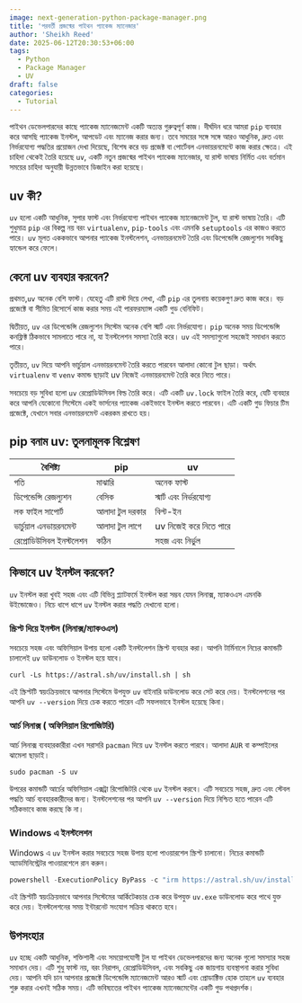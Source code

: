 ```yaml
---
image: next-generation-python-package-manager.png
title: 'পরবর্তী প্রজন্মের পাইথন প্যাকেজ ম্যানেজার'
author: 'Sheikh Reed'
date: 2025-06-12T20:30:53+06:00
tags:
  - Python
  - Package Manager
  - UV
draft: false
categories:
  - Tutorial
---
```


পাইথন ডেভেলপারদের কাছে প্যাকেজ ম্যানেজমেন্ট একটি অত্যন্ত গুরুত্বপূর্ণ কাজ। দীর্ঘদিন ধরে আমরা `pip` ব্যবহার করে আসছি প্যাকেজ ইনস্টল, আপডেট এবং ম্যানেজ করার জন্য। তবে সময়ের সঙ্গে সঙ্গে আরও আধুনিক, দ্রুত এবং নির্ভরযোগ্য পদ্ধতির প্রয়োজন দেখা দিয়েছে, বিশেষ করে বড় প্রজেক্ট বা পোর্টেবল এনভায়রনমেন্টে কাজ করার ক্ষেত্রে। এই চাহিদা থেকেই তৈরি হয়েছে `uv`, একটি নতুন প্রজন্মের পাইথন প্যাকেজ ম্যানেজার, যা রাস্ট ভাষায় নির্মিত এবং বর্তমান সময়ের চাহিদা অনুযায়ী উন্নতভাবে ডিজাইন করা হয়েছে।

## uv কী?
`uv` হলো একটি আধুনিক, সুপার ফাস্ট এবং নির্ভরযোগ্য পাইথন প্যাকেজ ম্যানেজমেন্ট টুল, যা রাস্ট ভাষায় তৈরি। এটি শুধুমাত্র `pip` এর বিকল্প নয় বরং `virtualenv`, `pip-tools` এবং এমনকি `setuptools` এর কাজও করতে পারে। `uv` মূলত এককভাবে আপনার প্যাকেজ ইনস্টলেশন, এনভায়রনমেন্ট তৈরি এবং ডিপেন্ডেন্সি রেজল্যুশন সবকিছু হ্যান্ডেল করে ফেলে।

## কেনো uv ব্যবহার করবেন?
প্রথমত,`uv` অনেক বেশি ফাস্ট। যেহেতু এটি রাস্ট দিয়ে লেখা, এটি `pip` এর তুলনায় কয়েকগুণ দ্রুত কাজ করে। বড় প্রজেক্টে বা সীমিত রিসোর্সে কাজ করার সময় এই পারফরম্যান্স একটি গুড বেনিফিট।

দ্বিতীয়ত, `uv` এর ডিপেন্ডেন্সি রেজল্যুশন সিস্টেম অনেক বেশি স্মার্ট এবং নির্ভরযোগ্য। `pip` অনেক সময় ডিপেন্ডেন্সি কনফ্লিক্ট ঠিকভাবে সামলাতে পারে না, যা ইনস্টলেশন সমস্যা তৈরি করে। `uv` এই সমস্যাগুলো সহজেই সমাধান করতে পারে।

তৃতীয়ত, `uv` দিয়ে আপনি ভার্চুয়াল এনভায়রনমেন্ট তৈরি করতে পারবেন আলাদা কোনো টুল ছাড়া। অর্থাৎ `virtualenv` বা `venv` কমান্ড ছাড়াই uv নিজেই এনভায়রনমেন্ট তৈরি করে নিতে পারে।

সবচেয়ে বড় সুবিধা হলো `uv` রেপ্রোডিউসিবল বিল্ড তৈরি করে। এটি একটি `uv.lock` ফাইল তৈরি করে, যেটি ব্যবহার করে আপনি যেকোনো সিস্টেমে একই ভার্সনের প্যাকেজ একইভাবে ইনস্টল করতে পারবেন। এটি একটি গুড ফিচার টিম প্রজেক্টে, যেখানে সবার এনভায়রনমেন্ট একরকম রাখতে হয়।

## pip বনাম uv: তুলনামূলক বিশ্লেষণ

| বৈশিষ্ট্য | pip | uv |
| --- | --- | --- |
| গতি | মাঝারি | অনেক ফাস্ট |
| ডিপেন্ডেন্সি রেজল্যুশন | বেসিক | স্মার্ট এবং নির্ভরযোগ্য |
| লক ফাইল সাপোর্ট | আলাদা টুল দরকার | বিল্ট-ইন |
| ভার্চুয়াল এনভায়রনমেন্ট | আলাদা টুল লাগে | uv নিজেই করে নিতে পারে |
| রেপ্রোডিউসিবল ইনস্টলেশন | কঠিন | সহজ এবং নির্ভুল |

## কিভাবে uv ইনস্টল করবেন?
`uv` ইনস্টল করা খুবই সহজ এবং এটি বিভিন্ন প্ল্যাটফর্মে ইনস্টল করা সম্ভব যেমন লিনাক্স, ম্যাকওএস এমনকি উইন্ডোজেও। নিচে ধাপে ধাপে `uv` ইনস্টল করার পদ্ধতি দেখানো হলো।

### স্ক্রিপ্ট দিয়ে ইনস্টল (লিনাক্স/ম্যাকওএস)
সবচেয়ে সহজ এবং অফিসিয়াল উপায় হলো একটি ইনস্টলেশন স্ক্রিপ্ট ব্যবহার করা। আপনি টার্মিনালে নিচের কমান্ডটি চালালেই `uv` ডাউনলোড ও ইনস্টল হয়ে যাবে।

```shell
curl -Ls https://astral.sh/uv/install.sh | sh
```
এই স্ক্রিপ্টটি স্বয়ংক্রিয়ভাবে আপনার সিস্টেমে উপযুক্ত `uv` বাইনারি ডাউনলোড করে সেট করে দেয়। ইনস্টলেশনের পর আপনি `uv --version` দিয়ে চেক করতে পারেন এটি সফলভাবে ইনস্টল হয়েছে কিনা।

### আর্চ লিনাক্স ( অফিসিয়াল রিপোজিটরি)
আর্চ লিনাক্স ব্যবহারকারীরা এখন সরাসরি `pacman` দিয়ে `uv` ইনস্টল করতে পারবে। আলাদা `AUR` বা কম্পাইলের ঝামেলা ছাড়াই।

```shell
sudo pacman -S uv
```
উপরের কমান্ডটি আর্চের অফিসিয়াল এক্সট্রা রিপোজিটরি থেকে `uv` ইনস্টল করবে। এটি সবচেয়ে সহজ, দ্রুত এবং স্টেবল পদ্ধতি আর্চ ব্যবহারকারীদের জন্য। ইনস্টলেশনের পর আপনি `uv --version` দিয়ে নিশ্চিত হতে পারেন এটি সঠিকভাবে কাজ করছে কি না।

### Windows এ ইনস্টলেশন
Windows এ `uv` ইনস্টল করার সবচেয়ে সহজ উপায় হলো পাওয়ারশেল স্ক্রিপ্ট চালানো। নিচের কমান্ডটি অ্যাডমিনিস্ট্রেটর পাওয়ারশেলে রান করুন।

```powershell
powershell -ExecutionPolicy ByPass -c "irm https://astral.sh/uv/install.ps1 | iex"
```
এই স্ক্রিপ্টটি স্বয়ংক্রিয়ভাবে আপনার সিস্টেমের আর্কিটেকচার চেক করে উপযুক্ত `uv.exe` ডাউনলোড করে পাথে যুক্ত করে দেয়। ইনস্টলেশনের সময় ইন্টারনেট সংযোগ সক্রিয় থাকতে হবে।

## উপসংহার
`uv` হচ্ছে একটি আধুনিক, শক্তিশালী এবং সময়োপযোগী টুল যা পাইথন ডেভেলপারদের জন্য অনেক গুলো সমস্যার সহজ সমাধান দেয়। এটি শুধু ফাস্ট নয়, বরং নিরাপদ, রেপ্রোডিউসিবল, এবং সবকিছু এক জায়গায় ব্যবস্থাপনা করার সুবিধা দেয়। আপনি যদি চান আপনার প্রজেক্টে ডিপেন্ডেন্সি ম্যানেজমেন্ট আরও স্মার্ট এবং প্রোডাক্টিভ হোক তাহলে `uv` ব্যবহার শুরু করার এখনই সঠিক সময়। এটি ভবিষ্যতের পাইথন প্যাকেজ ম্যানেজমেন্টের একটি গুড পথপ্রদর্শক।